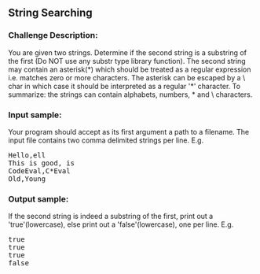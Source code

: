 <h2>String Searching</h2>

<h3>Challenge Description:</h3>
<p>
    You are given two strings. Determine if the second string is a substring of the first
    (Do NOT use any substr type library function). The second string may contain an asterisk(*)
    which should be treated as a regular expression i.e. matches zero or more characters. The asterisk can be escaped
    by a \ char in which case it should be interpreted as a regular &apos;*&apos; character. To summarize: the strings can contain
    alphabets, numbers, * and \ characters.
</p>

<h3>Input sample:</h3>
<p>
    Your program should accept as its first argument a path to a filename.
    The input file contains two comma delimited strings per line. E.g.
</p>
<pre>Hello,ell
This is good, is
CodeEval,C*Eval
Old,Young
</pre>

<h3>Output sample:</h3>

<p>
   If the second string is indeed a substring of the first, print out a &apos;true&apos;(lowercase), else print out a
   &apos;false&apos;(lowercase), one per line. E.g.
</p>
<pre>true
true
true
false
</pre>